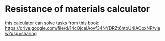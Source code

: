 # Resistance of materials calculator
this calculator can solve tasks from this book:
https://drive.google.com/file/d/14cQjcelAoyf34NYDRZt6htoU4lAOoxNP/view?usp=sharing
